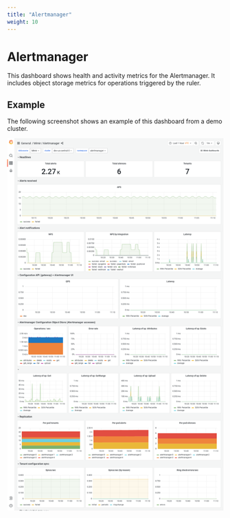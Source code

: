 ```yaml
---
title: "Alertmanager"
weight: 10
---
```


# Alertmanager

This dashboard shows health and activity metrics for the Alertmanager.
It includes object storage metrics for operations triggered by the ruler.

## Example

The following screenshot shows an example of this dashboard from a demo cluster.

![Grafana Mimir Alertmanager dashboard](../../../images/dashboards/mimir-alertmanager.png)
